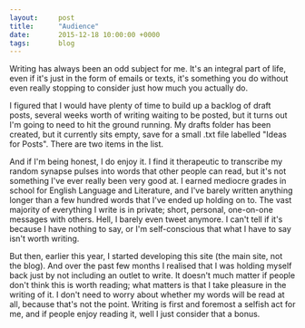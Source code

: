 ```yaml
---
layout:     post
title:      "Audience"
date:       2015-12-18 10:00:00 +0000
tags:       blog
---
```

Writing has always been an odd subject for me. It's an integral part of life, even if it's just in the form of emails or texts, it's something you do without even really stopping to consider just how much you actually do.

<!-- Read More -->

I figured that I would have plenty of time to build up a backlog of draft posts, several weeks worth of writing waiting to be posted, but it turns out I'm going to need to hit the ground running. My drafts folder has been created, but it currently sits empty, save for a small .txt file labelled "Ideas for Posts". There are two items in the list.

And if I'm being honest, I do enjoy it. I find it therapeutic to transcribe my random synapse pulses into words that other people can read, but it's not something I've ever really been very good at. I earned mediocre grades in school for English Language and Literature, and I've barely written anything longer than a few hundred words that I've ended up holding on to. The vast majority of everything I write is in private; short, personal, one-on-one messages with others. Hell, I barely even tweet anymore. I can't tell if it's because I have nothing to say, or I'm self-conscious that what I have to say isn't worth writing.

But then, earlier this year, I started developing this site (the main site, not the blog). And over the past few months I realised that I was holding myself back just by not including an outlet to write. It doesn't much matter if people don't think this is worth reading; what matters is that I take pleasure in the writing of it. I don't need to worry about whether my words will be read at all, because that's not the point. Writing is first and foremost a selfish act for me, and if people enjoy reading it, well I just consider that a bonus.